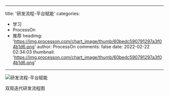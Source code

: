 
---
title: '研发流程-平台赋能'
categories: 
 - 学习
 - ProcessOn
 - 推荐
headimg: 'https://img.processon.com/chart_image/thumb/60bedc590791297a3f04b1d6.png'
author: ProcessOn
comments: false
date: 2022-02-22 02:34:03
thumbnail: 'https://img.processon.com/chart_image/thumb/60bedc590791297a3f04b1d6.png'
---

<div>   
<img class="thumb" alt="研发流程-平台赋能" src="https://img.processon.com/chart_image/thumb/60bedc590791297a3f04b1d6.png" referrerpolicy="no-referrer">
<p>双周迭代研发流程图</p>  
</div>
            